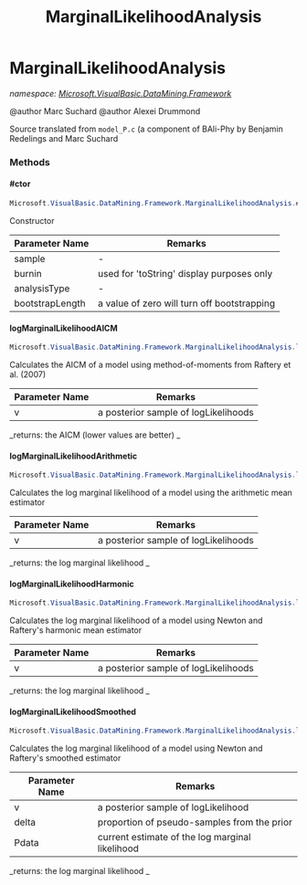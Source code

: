 ﻿---
title: MarginalLikelihoodAnalysis
---

# MarginalLikelihoodAnalysis
_namespace: [Microsoft.VisualBasic.DataMining.Framework](N-Microsoft.VisualBasic.DataMining.Framework.html)_

@author Marc Suchard
 @author Alexei Drummond
 
 Source translated from ``model_P.c`` (a component of BAli-Phy by Benjamin Redelings and Marc Suchard



### Methods

#### #ctor
```csharp
Microsoft.VisualBasic.DataMining.Framework.MarginalLikelihoodAnalysis.#ctor(System.Collections.Generic.IList{System.Double},System.Int32,System.String,System.Int32)
```
Constructor

|Parameter Name|Remarks|
|--------------|-------|
|sample|-|
|burnin|          used for 'toString' display purposes only |
|analysisType|-|
|bootstrapLength| a value of zero will turn off bootstrapping |


#### logMarginalLikelihoodAICM
```csharp
Microsoft.VisualBasic.DataMining.Framework.MarginalLikelihoodAnalysis.logMarginalLikelihoodAICM(System.Collections.Generic.IList{System.Double})
```
Calculates the AICM of a model using method-of-moments from Raftery et al. (2007)

|Parameter Name|Remarks|
|--------------|-------|
|v| a posterior sample of logLikelihoods |

_returns:  the AICM (lower values are better) _

#### logMarginalLikelihoodArithmetic
```csharp
Microsoft.VisualBasic.DataMining.Framework.MarginalLikelihoodAnalysis.logMarginalLikelihoodArithmetic(System.Collections.Generic.IList{System.Nullable{System.Double}})
```
Calculates the log marginal likelihood of a model using the arithmetic mean estimator

|Parameter Name|Remarks|
|--------------|-------|
|v| a posterior sample of logLikelihoods |

_returns:  the log marginal likelihood _

#### logMarginalLikelihoodHarmonic
```csharp
Microsoft.VisualBasic.DataMining.Framework.MarginalLikelihoodAnalysis.logMarginalLikelihoodHarmonic(System.Collections.Generic.IList{System.Double})
```
Calculates the log marginal likelihood of a model using Newton and Raftery's harmonic mean estimator

|Parameter Name|Remarks|
|--------------|-------|
|v| a posterior sample of logLikelihoods |

_returns:  the log marginal likelihood _

#### logMarginalLikelihoodSmoothed
```csharp
Microsoft.VisualBasic.DataMining.Framework.MarginalLikelihoodAnalysis.logMarginalLikelihoodSmoothed(System.Collections.Generic.IList{System.Double},System.Double,System.Double)
```
Calculates the log marginal likelihood of a model using Newton and Raftery's smoothed estimator

|Parameter Name|Remarks|
|--------------|-------|
|v|     a posterior sample of logLikelihood |
|delta| proportion of pseudo-samples from the prior |
|Pdata| current estimate of the log marginal likelihood |

_returns:  the log marginal likelihood _


